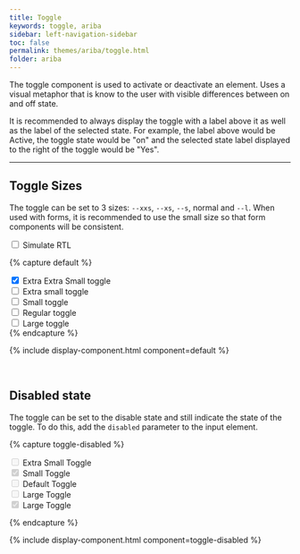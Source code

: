 ```yaml
---
title: Toggle
keywords: toggle, ariba
sidebar: left-navigation-sidebar
toc: false
permalink: themes/ariba/toggle.html
folder: ariba
---
```

<link rel="stylesheet" type="text/css" href="/css/theme/ariba/fundamental-ui-ariba-icons.css">

The toggle component is used to activate or deactivate an element. Uses a visual metaphor that is know to the user with visible differences between on and off state.

It is recommended to always display the toggle with a label above it as well as the label of the selected state. For example, the label above would be Active, the toggle state would be "on" and the selected state label displayed to the right of the toggle would be "Yes".

<hr/>

## Toggle Sizes

The toggle can be set to 3 sizes: `--xxs`, `--xs`, `--s`, normal and `--l`. When used with forms, it is recommended to use the small size so that form components will be consistent.


<div>
    <label class="fd-form__label " for="ImBw45511">
        <span class="fd-toggle fd-toggle--xxs fd-form__control">
            <input type="checkbox" name="" value="" id="ImBw45511" class="toggle-rtl" aria-controls="rtl-contianer-b-toggle">
            <span class="fd-toggle__switch" role="presentation"></span>
        </span>
        Simulate RTL
    </label>  
</div>
<div id='rtl-contianer-b-toggle'>

{% capture default %}

<div class="fd-form__item fd-form__item--check">
    <label class="fd-form__label" for="Yj07w606">
        <span class="fd-toggle fd-form__control fd-toggle--xxs">
            <input type="checkbox" name="" value="" id="Yj07w606" checked>
            <span class="fd-toggle__switch" role="presentation"></span>
        </span>
        Extra Extra Small toggle
    </label>
</div>

<div class="fd-form__item fd-form__item--check">
    <label class="fd-form__label" for="Yj07w604">
        <span class="fd-toggle fd-toggle--xs fd-form__control">
            <input type="checkbox" name="" value="" id="Yj07w604">
            <span class="fd-toggle__switch" role="presentation"></span>
        </span>
        Extra small toggle
    </label>
</div>

<div class="fd-form__item fd-form__item--check">
    <label class="fd-form__label" for="Yj07w605">
        <span class="fd-toggle fd-toggle--s fd-form__control">
            <input type="checkbox" name="" value="" id="Yj07w605">
            <span class="fd-toggle__switch" role="presentation"></span>
        </span>
        Small toggle
    </label>
</div>
<div class="fd-form__item fd-form__item--check">
    <label class="fd-form__label" for="Yj07w607">
        <span class="fd-toggle fd-form__control">
            <input type="checkbox" name="" value="" id="Yj07w607">
            <span class="fd-toggle__switch" role="presentation"></span>
        </span>
        Regular toggle
    </label>
</div>

<div class="fd-form__item fd-form__item--check">
    <label class="fd-form__label" for="Yj07w6071">
        <span class="fd-toggle fd-toggle--l fd-form__control">
            <input type="checkbox" name="" value="" id="Yj07w6071">
            <span class="fd-toggle__switch" role="presentation"></span>
        </span>
        Large toggle
    </label>
</div>
{% endcapture %}

{% include display-component.html component=default %}
</div>
<br/>

## Disabled state

The toggle can be set to the disable state and still indicate the state of the toggle. To do this, add the `disabled` parameter to the input element.

{% capture toggle-disabled %}
<div class="fd-form__item fd-form__item--check">
    <label class="fd-form__label" for="ImBw4551">
        <span class="fd-toggle fd-toggle--xs fd-form__control">
            <input type="checkbox" name="" value="" id="ImBw4551" disabled>
            <span class="fd-toggle__switch" role="presentation"></span>
        </span>
        Extra Small Toggle
    </label>
</div>

<div class="fd-form__item fd-form__item--check">
    <label class="fd-form__label" for="ImBw4551">
        <span class="fd-toggle fd-toggle--s fd-form__control">
            <input type="checkbox" name="" value="" id="ImBw4551" checked disabled>
            <span class="fd-toggle__switch" role="presentation"></span>
        </span>
        Small Toggle
    </label>
</div>

<div class="fd-form__item fd-form__item--check">
    <label class="fd-form__label" for="P3D2k380">
        <span class="fd-toggle fd-form__control">
            <input type="checkbox" name="" value="" id="P3D2k380" disabled>
            <span class="fd-toggle__switch" role="presentation"></span>
        </span>
        Default Toggle
    </label>
</div>

<div class="fd-form__item fd-form__item--check">
    <label class="fd-form__label" for="V2bRj442">
        <span class="fd-toggle fd-toggle--l fd-form__control">
            <input type="checkbox" name="" value="" id="V2bRj442" disabled>
            <span class="fd-toggle__switch" role="presentation"></span>
        </span>
        Large Toggle
    </label>
</div>

<div class="fd-form__item fd-form__item--check">
    <label class="fd-form__label" for="V2bRj442">
        <span class="fd-toggle fd-toggle--l fd-form__control">
            <input type="checkbox" name="" value="" id="V2bRj442" checked disabled>
            <span class="fd-toggle__switch" role="presentation"></span>
        </span>
        Large Toggle
    </label>
</div>

{% endcapture %}

{% include display-component.html component=toggle-disabled %}
